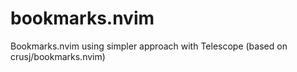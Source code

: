 # bookmarks.nvim

Bookmarks.nvim using simpler approach with Telescope (based on crusj/bookmarks.nvim)
